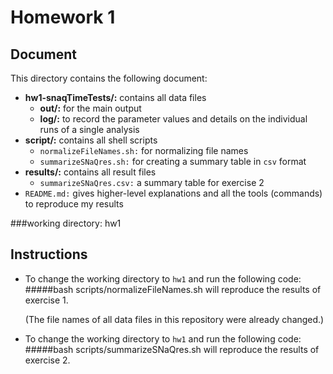 # Homework 1

## Document

This directory contains the following document:

* **hw1-snaqTimeTests/:** contains all data files
    * **out/:** for the main output
    * **log/:** to record the parameter values and details on the individual runs of a single analysis
* **script/:** contains all shell scripts
    * `normalizeFileNames.sh:` for normalizing file names
    * `summarizeSNaQres.sh:` for creating a summary table in `csv` format
* **results/:** contains all result files
    * `summarizeSNaQres.csv:` a summary table for exercise 2
* `README.md:` gives higher-level explanations and all the tools (commands) to reproduce my results

###working directory: hw1

## Instructions

* To change the working directory to `hw1` and run the following code:
#####bash scripts/normalizeFileNames.sh
will reproduce the results of exercise 1.

    (The file names of all data files in this repository were already changed.)

* To change the working directory to `hw1` and run the following code:
#####bash scripts/summarizeSNaQres.sh
will reproduce the results of exercise 2.

